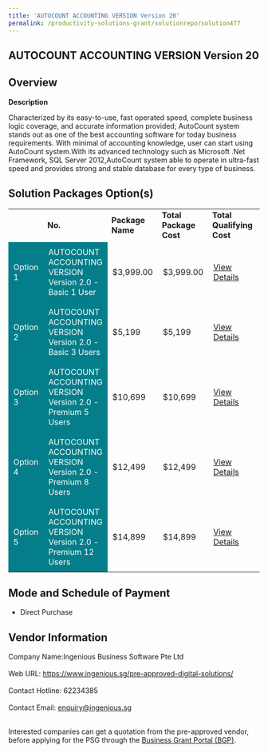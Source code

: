 ```yaml
---
title: 'AUTOCOUNT ACCOUNTING VERSION Version 20'
permalink: /productivity-solutions-grant/solutionrepo/solution477
---
```


## AUTOCOUNT ACCOUNTING VERSION Version 20

## Overview

**Description**

Characterized by its easy-to-use, fast operated speed, complete business logic coverage, and accurate information provided; AutoCount system stands out as one of the best accounting software for today business requirements. With minimal of accounting knowledge, user can start using AutoCount system.With its advanced technology such as Microsoft .Net Framework, SQL Server 2012,AutoCount system able to operate in ultra-fast speed and provides strong and stable database for every type of business.

## Solution Packages Option(s)

<table>
<th>
<td><b>No.</b></td>
<td><b>Package Name</b></td>
<td><b>Total Package Cost</b></td>
<td><b>Total Qualifying Cost</b></td>
<td><b>Solution Details</b></td>
</th>
<tr>
<td style='padding: 10px; background-color: #037E8A; color: #FFFFFF;'>Option 1</td>
<td style='padding: 10px; background-color: #037E8A; color: #FFFFFF;'>AUTOCOUNT ACCOUNTING VERSION Version 2.0 - Basic 1 User</td>
<td style='padding: 10px;'>$3,999.00</td>
<td style='padding: 10px;'>$3,999.00</td>
<td style='padding: 10px;'><a href='https://www.gobusiness.gov.sg/images/psg/Desensitised_Ingenious_Business_Annex_3_CR_wef_8_July_2021_Part_1.pdf' target='_blank'>View Details</a></td>
</tr>
<tr>
<td style='padding: 10px; background-color: #037E8A; color: #FFFFFF;'>Option 2</td>
<td style='padding: 10px; background-color: #037E8A; color: #FFFFFF;'>AUTOCOUNT ACCOUNTING VERSION Version 2.0 - Basic 3 Users</td>
<td style='padding: 10px;'>$5,199</td>
<td style='padding: 10px;'>$5,199</td>
<td style='padding: 10px;'><a href='https://www.gobusiness.gov.sg/images/psg/Desensitised_Ingenious_Business_Annex_3_CR_wef_8_July_2021_Part_2.pdf' target='_blank'>View Details</a></td>
</tr>
<tr>
<td style='padding: 10px; background-color: #037E8A; color: #FFFFFF;'>Option 3</td>
<td style='padding: 10px; background-color: #037E8A; color: #FFFFFF;'>AUTOCOUNT ACCOUNTING VERSION Version 2.0 - Premium 5 Users</td>
<td style='padding: 10px;'>$10,699</td>
<td style='padding: 10px;'>$10,699</td>
<td style='padding: 10px;'><a href='https://www.gobusiness.gov.sg/images/psg/Desensitised_Ingenious_Business_Annex_3_CR_wef_8_July_2021_Part_3.pdf' target='_blank'>View Details</a></td>
</tr>
<tr>
<td style='padding: 10px; background-color: #037E8A; color: #FFFFFF;'>Option 4</td>
<td style='padding: 10px; background-color: #037E8A; color: #FFFFFF;'>AUTOCOUNT ACCOUNTING VERSION Version 2.0 - Premium 8 Users</td>
<td style='padding: 10px;'>$12,499</td>
<td style='padding: 10px;'>$12,499</td>
<td style='padding: 10px;'><a href='https://www.gobusiness.gov.sg/images/psg/Desensitised_Ingenious_Business_Annex_3_CR_wef_8_July_2021_Part_4.pdf' target='_blank'>View Details</a></td>
</tr>
<tr>
<td style='padding: 10px; background-color: #037E8A; color: #FFFFFF;'>Option 5</td>
<td style='padding: 10px; background-color: #037E8A; color: #FFFFFF;'>AUTOCOUNT ACCOUNTING VERSION Version 2.0 - Premium 12 Users</td>
<td style='padding: 10px;'>$14,899</td>
<td style='padding: 10px;'>$14,899</td>
<td style='padding: 10px;'><a href='https://www.gobusiness.gov.sg/images/psg/Desensitised_Ingenious_Business_Annex_3_CR_wef_8_July_2021_Part_5.pdf' target='_blank'>View Details</a></td>
</tr>
</table>

## Mode and Schedule of Payment

 - Direct Purchase

## Vendor Information

 Company Name:Ingenious Business Software Pte Ltd <br><br>Web URL: https://www.ingenious.sg/pre-approved-digital-solutions/ <br><br>Contact Hotline: 62234385 <br><br>Contact Email: enquiry@ingenious.sg <br><br>

Interested companies can get a quotation from the pre-approved vendor, before applying for the PSG through the <a href='https://www.businessgrants.gov.sg/' target='_blank' rel='noopener'>Business Grant Portal (BGP)</a>.

<script src="/jquery/resize-tables.js"></script>
